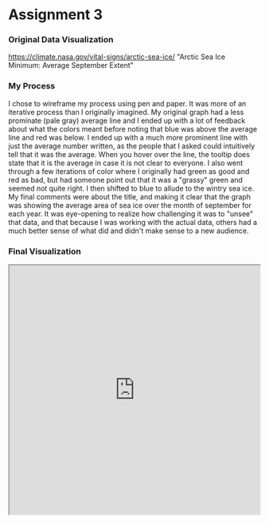 # Assignment 3

### Original Data Visualization
https://climate.nasa.gov/vital-signs/arctic-sea-ice/ "Arctic Sea Ice Minimum: Average September Extent"

### My Process
I chose to wireframe my process using pen and paper.  It was more of an iterative process than I originally imagined.  My original graph had a less prominate (pale gray) average line and I ended up with a lot of feedback about what the colors meant before noting that blue was above the average line and red was below.  I ended up with a much more prominent line with just the average number written, as the people that I asked could intuitively tell that it was the average.  When you hover over the line, the tooltip does state that it is the average in case it is not clear to everyone.  I also went through a few iterations of color where I originally had green as good and red as bad, but had someone point out that it was a "grassy" green and seemed not quite right.  I then shifted to blue to allude to the wintry sea ice.  My final comments were about the title, and making it clear that the graph was showing the average area of sea ice over the month of september for each year.  It was eye-opening to realize how challenging it was to "unsee" that data, and that because I was working with the actual data, others had a much better sense of what did and didn't make sense to a new audience.

### Final Visualization
<iframe src="https://public.tableau.com/views/ArcticSeaIceExtent_15806938269010/Dashboard1?:showVizHome=no&:embed=true" width="100%" height="500"></iframe>
